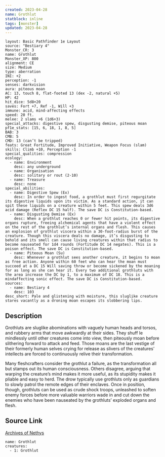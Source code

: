 ```yaml
---
created: 2023-04-28
name: Grothlut
statblock: inline
tags: [monster]
updated: 2023-04-28
---
```

```statblock
layout: Basic Pathfinder 1e Layout
source: "Bestiary 4"
Monster_CR: 3
name: Grothlut
Monster_XP: 800
alignment: CE
size: Medium
type: aberration
INI: +2
perception: -1
senses: darkvision
aura: piteous moan
AC: 13, touch 8, flat-footed 13 (dex -2, natural +5)
HP: 42
hit_dice: 5d8+20
saves: Fort +7, Ref -1, Will +3
immune: acid, mind-affecting effects
speed: 20 ft.
melee: 2 slams +6 (1d6+3)
special_attacks: digestive spew, disgusting demise, piteous moan
pf1e_stats: [15, 6, 18, 1, 8, 5]
BAB: 3
CMB: 5
CMD: 13 (can’t be tripped)
feats: Great Fortitude, Improved Initiative, Weapon Focus (slam)
skills: Climb +10, Perception -1
special_qualities: compression
ecology:
  - name: Environment
    desc: any underground
  - name: Organisation
    desc: solitary or rout (2-10)
  - name: Treasure
    desc: none
special_abilities:
  - name: Digestive Spew (Ex)
    desc: In order to ingest food, a grothlut must first regurgitate its digestive liquids upon its victim. As a standard action, it can spit these liquids on a creature within 5 feet. This spew deals 3d6 acid damage (Reflex DC 15 half). The save DC is Constitution-based.
  - name: Disgusting Demise (Ex)
    desc: When a grothlut reaches 0 or fewer hit points, its digestive organs rupture, freeing alchemical agents that have a violent effect on the rest of the grothlut’s internal organs and flesh. This causes an explosion of grothlut viscera within a 30-foot-radius burst of the creature. Though this viscera deals no damage, it’s disgusting to behold and its smell can cause living creatures within that radius to become nauseated for 1d4 rounds (Fortitude DC 14 negates). This is a poison effect. The save DC is Constitution-based.
  - name: Piteous Moan (Su)
    desc: Whenever a grothlut sees another creature, it begins to moan as free action. Anyone within 60 feet who can hear the moan must succeed at a DC 15 Will saving throw or become sickened by the moaning for as long as she can hear it. Every two additional grothluts with the area increase the DC by 1, to a maximum of DC 18. This is a mindaffecting sonic effect. The save DC is Constitution-based.
sources:
  - name: Bestiary 4
    desc: 103
desc_short: Pale and glistening with moisture, this sluglike creature stares vacantly as a droning moan escapes its slobbering lips.
```
## Description
Grothluts are sluglike abominations with vaguely human heads and torsos, and rubbery arms that move awkwardly at their sides. They shuff le mindlessly until other creatures come into view, then piteously moan before slithering forward to attack and feed. Those moans are the last vestige of their formerly human selves crying for release as slivers of the creatures’ intellects are forced to continuously relive their transformation.

Many fleshcrafters consider the grothlut a failure, as the transformation all but stamps out its human consciousness. Others disagree, arguing that warping the creature’s mind makes it more useful, as its stupidity makes it pliable and easy to herd. The drow typically use grothluts only as guardians to slowly patrol the remote edges of their enclaves. Once in position, though, grothluts can be used as crude shock troops, unleashed to soften enemy forces before more valuable warriors wade in and cut down the enemies who have been nauseated by the grothluts’ exploded organs and flesh.
## Source Link
[Archives of Nethys](https://aonprd.com/MonsterDisplay.aspx?ItemName=Grothlut)
```encounter-table
name: Grothlut
creatures:
  - 1: Grothlut
```
